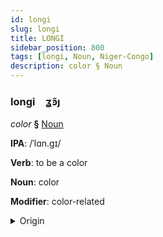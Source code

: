 ```yaml
---
id: longi
slug: longi
title: LONGI
sidebar_position: 800
tags: [longi, Noun, Niger-Congo]
description: color § Noun
---
```


### longi&emsp;<span kind="abugida">ʓ̃ꜿȷ</span>

*color* **§** [Noun](../../tags/Noun)

**IPA**: /ˈlɑn.gɪ/

**Verb**: to be a color

**Noun**: color

**Modifier**: color-related

<details>
    <summary>Origin</summary>
    Swahili rangi /ɾɑᵑɡɪ/<br/>
    <em>Niger-Congo Language Family</em>
</details>